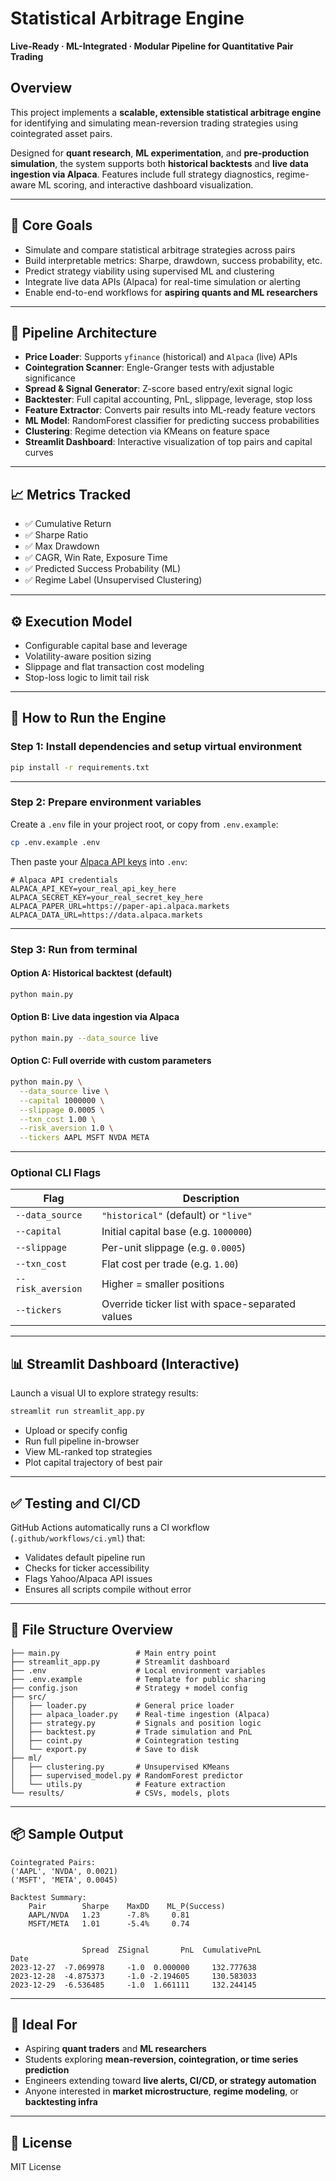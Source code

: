 # Statistical Arbitrage Engine

**Live-Ready · ML-Integrated · Modular Pipeline for Quantitative Pair Trading**

## Overview  
This project implements a **scalable, extensible statistical arbitrage engine** for identifying and simulating mean-reversion trading strategies using cointegrated asset pairs.

Designed for **quant research**, **ML experimentation**, and **pre-production simulation**, the system supports both **historical backtests** and **live data ingestion via Alpaca**. Features include full strategy diagnostics, regime-aware ML scoring, and interactive dashboard visualization.

---

## 🧠 Core Goals
- Simulate and compare statistical arbitrage strategies across pairs
- Build interpretable metrics: Sharpe, drawdown, success probability, etc.
- Predict strategy viability using supervised ML and clustering
- Integrate live data APIs (Alpaca) for real-time simulation or alerting
- Enable end-to-end workflows for **aspiring quants and ML researchers**

---

## 🧩 Pipeline Architecture  

- **Price Loader**: Supports `yfinance` (historical) and `Alpaca` (live) APIs
- **Cointegration Scanner**: Engle-Granger tests with adjustable significance
- **Spread & Signal Generator**: Z-score based entry/exit signal logic
- **Backtester**: Full capital accounting, PnL, slippage, leverage, stop loss
- **Feature Extractor**: Converts pair results into ML-ready feature vectors
- **ML Model**: RandomForest classifier for predicting success probabilities
- **Clustering**: Regime detection via KMeans on feature space
- **Streamlit Dashboard**: Interactive visualization of top pairs and capital curves

---

## 📈 Metrics Tracked
- ✅ Cumulative Return  
- ✅ Sharpe Ratio  
- ✅ Max Drawdown  
- ✅ CAGR, Win Rate, Exposure Time  
- ✅ Predicted Success Probability (ML)
- ✅ Regime Label (Unsupervised Clustering)

---

## ⚙️ Execution Model
- Configurable capital base and leverage
- Volatility-aware position sizing
- Slippage and flat transaction cost modeling
- Stop-loss logic to limit tail risk

---

## 🚀 How to Run the Engine

### Step 1: Install dependencies and setup virtual environment
```bash
pip install -r requirements.txt
```

---

### Step 2: Prepare environment variables

Create a `.env` file in your project root, or copy from `.env.example`:

```bash
cp .env.example .env
```

Then paste your [Alpaca API keys](https://alpaca.markets) into `.env`:

```env
# Alpaca API credentials
ALPACA_API_KEY=your_real_api_key_here
ALPACA_SECRET_KEY=your_real_secret_key_here
ALPACA_PAPER_URL=https://paper-api.alpaca.markets
ALPACA_DATA_URL=https://data.alpaca.markets
```

---

### Step 3: Run from terminal

#### Option A: Historical backtest (default)

```bash
python main.py
```

#### Option B: Live data ingestion via Alpaca

```bash
python main.py --data_source live
```

#### Option C: Full override with custom parameters

```bash
python main.py \
  --data_source live \
  --capital 1000000 \
  --slippage 0.0005 \
  --txn_cost 1.00 \
  --risk_aversion 1.0 \
  --tickers AAPL MSFT NVDA META
```

---

### Optional CLI Flags

| Flag              | Description                                               |
|------------------|-----------------------------------------------------------|
| `--data_source`   | `"historical"` (default) or `"live"`                      |
| `--capital`       | Initial capital base (e.g. `1000000`)                     |
| `--slippage`      | Per-unit slippage (e.g. `0.0005`)                          |
| `--txn_cost`      | Flat cost per trade (e.g. `1.00`)                          |
| `--risk_aversion` | Higher = smaller positions                                |
| `--tickers`       | Override ticker list with space-separated values          |

---

## 📊 Streamlit Dashboard (Interactive)

Launch a visual UI to explore strategy results:

```bash
streamlit run streamlit_app.py
```

- Upload or specify config
- Run full pipeline in-browser
- View ML-ranked top strategies
- Plot capital trajectory of best pair

---

## ✅ Testing and CI/CD

GitHub Actions automatically runs a CI workflow (`.github/workflows/ci.yml`) that:

- Validates default pipeline run
- Checks for ticker accessibility
- Flags Yahoo/Alpaca API issues
- Ensures all scripts compile without error

---

## 📁 File Structure Overview

```
├── main.py                 # Main entry point
├── streamlit_app.py        # Streamlit dashboard
├── .env                    # Local environment variables
├── .env.example            # Template for public sharing
├── config.json             # Strategy + model config
├── src/
│   ├── loader.py           # General price loader
│   ├── alpaca_loader.py    # Real-time ingestion (Alpaca)
│   ├── strategy.py         # Signals and position logic
│   ├── backtest.py         # Trade simulation and PnL
│   ├── coint.py            # Cointegration testing
│   └── export.py           # Save to disk
├── ml/
│   ├── clustering.py       # Unsupervised KMeans
│   ├── supervised_model.py # RandomForest predictor
│   └── utils.py            # Feature extraction
└── results/                # CSVs, models, plots
```

---

## 📦 Sample Output

```
Cointegrated Pairs:
('AAPL', 'NVDA', 0.0021)
('MSFT', 'META', 0.0045)

Backtest Summary:
    Pair        Sharpe    MaxDD    ML_P(Success)
    AAPL/NVDA   1.23      -7.8%     0.81
    MSFT/META   1.01      -5.4%     0.74
```

```

                Spread  ZSignal       PnL  CumulativePnL
Date                                                   
2023-12-27  -7.069978     -1.0  0.000000     132.777638
2023-12-28  -4.875373     -1.0 -2.194605     130.583033
2023-12-29  -6.536485     -1.0  1.661111     132.244145

```

---

## 🧠 Ideal For

- Aspiring **quant traders** and **ML researchers**
- Students exploring **mean-reversion, cointegration, or time series prediction**
- Engineers extending toward **live alerts, CI/CD, or strategy automation**
- Anyone interested in **market microstructure**, **regime modeling**, or **backtesting infra**

---

## 🪪 License

MIT License






